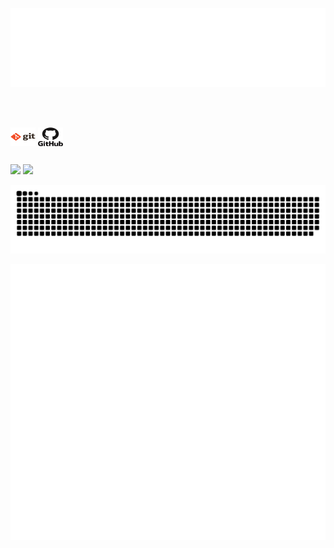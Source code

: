 <p align="top">
<img src="header.svg" />
</p>

&nbsp;

<div style="display: inline_block"><br>
  <img align="center" alt="git" height="30" width="40" src="https://raw.githubusercontent.com/devicons/devicon/master/icons/git/git-original-wordmark.svg">
  <img align="center" alt="github" height="30" width="40" src="https://raw.githubusercontent.com/devicons/devicon/master/icons/github/github-original-wordmark.svg">
  
  
  
</div>
  
  ##
 
<div> 
 
 <a href="" target="_blank"><img src="https://img.shields.io/badge/Discord-7289DA?style=for-the-badge&logo=discord&logoColor=white" target="_blank"></a> 
  <a href = "mailto:mc.grsm2@gmail.com"><img src="https://img.shields.io/badge/-Gmail-%23333?style=for-the-badge&logo=gmail&logoColor=white" target="_blank"></a>
  
  ![Snake animation](https://github.com/hackerxxx1/hackerxxx1/blob/output/github-contribution-grid-snake.svg)
 
</div>

<p align="top">
<img src="footer.svg" />
</p>
